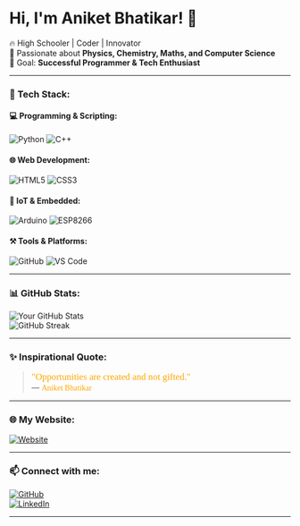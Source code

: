 # Hi, I'm Aniket Bhatikar! 👋  
🔥 High Schooler | Coder | Innovator  
🚀 Passionate about **Physics, Chemistry, Maths, and Computer Science**  
🎯 Goal: **Successful Programmer & Tech Enthusiast**  

---

### 🚀 Tech Stack:

#### 💻 Programming & Scripting:
![Python](https://img.shields.io/badge/Python-3776AB?style=for-the-badge&logo=python&logoColor=white)
![C++](https://img.shields.io/badge/C++-00599C?style=for-the-badge&logo=cplusplus&logoColor=white)

#### 🌐 Web Development:
![HTML5](https://img.shields.io/badge/HTML5-E34F26?style=for-the-badge&logo=html5&logoColor=white)
![CSS3](https://img.shields.io/badge/CSS3-1572B6?style=for-the-badge&logo=css3&logoColor=white)

#### 📡 IoT & Embedded:
![Arduino](https://img.shields.io/badge/Arduino-00979D?style=for-the-badge&logo=arduino&logoColor=white)
![ESP8266](https://img.shields.io/badge/ESP8266-000000?style=for-the-badge&logo=espressif&logoColor=white)

#### ⚒️ Tools & Platforms:
![GitHub](https://img.shields.io/badge/GitHub-181717?style=for-the-badge&logo=github&logoColor=white)
![VS Code](https://img.shields.io/badge/VS%20Code-007ACC?style=for-the-badge&logo=visualstudiocode&logoColor=white)

---

### 📊 GitHub Stats:
![Your GitHub Stats](https://github-readme-stats.vercel.app/api?username=AniketBhatikarCreations&show_icons=true&theme=tokyonight)  
![GitHub Streak](https://streak-stats.demolab.com?user=AniketBhatikarCreations&theme=dark&hide_border=true)  

---

### ✨ Inspirational Quote:
> <span style="color:orange; font-family:cursive; font-size:1.2em;">"Opportunities are created and not gifted."</span>  
> — <span style="color:orange; font-family:cursive;">Aniket Bhatikar</span>

---

### 🌐 My Website:
[![Website](https://img.shields.io/badge/My%20Website-Visit%20Now-orange?style=for-the-badge&logo=Google-Chrome&logoColor=white)](https://aniketbhatikarcreations.github.io/index.html)  

---

### 📫 Connect with me:
[![GitHub](https://img.shields.io/badge/GitHub-181717?style=for-the-badge&logo=github&logoColor=white)](https://github.com/AniketBhatikarCreations)  
[![LinkedIn](https://img.shields.io/badge/LinkedIn-0077B5?style=for-the-badge&logo=linkedin&logoColor=white)](https://linkedin.com/in/aniketbhatikarcreations)  

---

